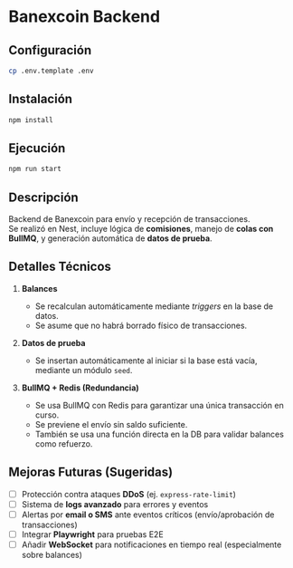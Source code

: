 # Banexcoin Backend

## Configuración

```bash
cp .env.template .env
```

## Instalación

```bash
npm install
```

## Ejecución

```bash
npm run start
```

## Descripción

Backend de Banexcoin para envío y recepción de transacciones.  
Se realizó en Nest, incluye lógica de **comisiones**, manejo de **colas con BullMQ**, y generación automática de **datos de prueba**.

## Detalles Técnicos

1. **Balances**  
   - Se recalculan automáticamente mediante *triggers* en la base de datos.  
   - Se asume que no habrá borrado físico de transacciones.

2. **Datos de prueba**  
   - Se insertan automáticamente al iniciar si la base está vacía, mediante un módulo `seed`.

3. **BullMQ + Redis (Redundancia)**  
   - Se usa BullMQ con Redis para garantizar una única transacción en curso.  
   - Se previene el envío sin saldo suficiente.  
   - También se usa una función directa en la DB para validar balances como refuerzo.

## Mejoras Futuras (Sugeridas)

- [ ] Protección contra ataques **DDoS** (ej. `express-rate-limit`)
- [ ] Sistema de **logs avanzado** para errores y eventos
- [ ] Alertas por **email o SMS** ante eventos críticos (envío/aprobación de transacciones)
- [ ] Integrar **Playwright** para pruebas E2E
- [ ] Añadir **WebSocket** para notificaciones en tiempo real (especialmente sobre balances)
